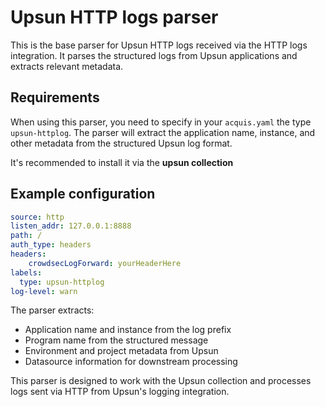# Upsun HTTP logs parser

This is the base parser for Upsun HTTP logs received via the HTTP logs integration.
It parses the structured logs from Upsun applications and extracts relevant metadata.

## Requirements

When using this parser, you need to specify in your `acquis.yaml` the type `upsun-httplog`. The parser will extract the application name, instance, and other metadata from the structured Upsun log format.  

It's recommended to install it via the **upsun collection**

## Example configuration

```yaml
source: http
listen_addr: 127.0.0.1:8888
path: /
auth_type: headers
headers:
    crowdsecLogForward: yourHeaderHere
labels:
  type: upsun-httplog
log-level: warn
```

The parser extracts:
- Application name and instance from the log prefix
- Program name from the structured message
- Environment and project metadata from Upsun
- Datasource information for downstream processing

This parser is designed to work with the Upsun collection and processes logs sent via HTTP from Upsun's logging integration.